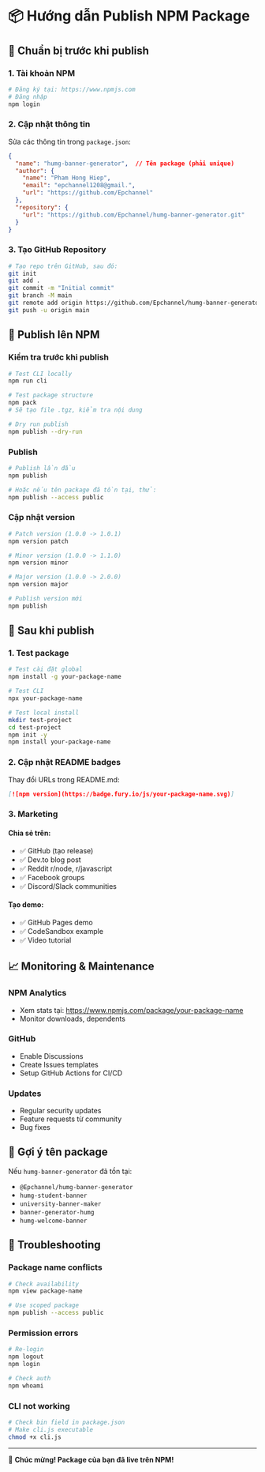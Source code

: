 # 📦 Hướng dẫn Publish NPM Package

## 🎯 Chuẩn bị trước khi publish

### 1. **Tài khoản NPM**
```bash
# Đăng ký tại: https://www.npmjs.com
# Đăng nhập
npm login
```

### 2. **Cập nhật thông tin**
Sửa các thông tin trong `package.json`:
```json
{
  "name": "humg-banner-generator",  // Tên package (phải unique)
  "author": {
    "name": "Pham Hong Hiep",
    "email": "epchannel1208@gmail.",
    "url": "https://github.com/Epchannel"
  },
  "repository": {
    "url": "https://github.com/Epchannel/humg-banner-generator.git"
  }
}
```

### 3. **Tạo GitHub Repository**
```bash
# Tạo repo trên GitHub, sau đó:
git init
git add .
git commit -m "Initial commit"
git branch -M main
git remote add origin https://github.com/Epchannel/humg-banner-generator.git
git push -u origin main
```

## 🚀 Publish lên NPM

### Kiểm tra trước khi publish
```bash
# Test CLI locally
npm run cli

# Test package structure
npm pack
# Sẽ tạo file .tgz, kiểm tra nội dung

# Dry run publish
npm publish --dry-run
```

### Publish
```bash
# Publish lần đầu
npm publish

# Hoặc nếu tên package đã tồn tại, thử:
npm publish --access public
```

### Cập nhật version
```bash
# Patch version (1.0.0 -> 1.0.1)
npm version patch

# Minor version (1.0.0 -> 1.1.0)  
npm version minor

# Major version (1.0.0 -> 2.0.0)
npm version major

# Publish version mới
npm publish
```

## 🎉 Sau khi publish

### 1. **Test package**
```bash
# Test cài đặt global
npm install -g your-package-name

# Test CLI
npx your-package-name

# Test local install
mkdir test-project
cd test-project
npm init -y
npm install your-package-name
```

### 2. **Cập nhật README badges**
Thay đổi URLs trong README.md:
```markdown
[![npm version](https://badge.fury.io/js/your-package-name.svg)]
```

### 3. **Marketing**

#### Chia sẻ trên:
- ✅ GitHub (tạo release)
- ✅ Dev.to blog post
- ✅ Reddit r/node, r/javascript
- ✅ Facebook groups
- ✅ Discord/Slack communities

#### Tạo demo:
- ✅ GitHub Pages demo
- ✅ CodeSandbox example
- ✅ Video tutorial

## 📈 Monitoring & Maintenance

### NPM Analytics
- Xem stats tại: https://www.npmjs.com/package/your-package-name
- Monitor downloads, dependents

### GitHub
- Enable Discussions
- Create Issues templates
- Setup GitHub Actions for CI/CD

### Updates
- Regular security updates
- Feature requests từ community
- Bug fixes

## 🎯 Gợi ý tên package

Nếu `humg-banner-generator` đã tồn tại:
- `@Epchannel/humg-banner-generator`
- `humg-student-banner`
- `university-banner-maker`
- `banner-generator-humg`
- `humg-welcome-banner`

## 🔧 Troubleshooting

### Package name conflicts
```bash
# Check availability
npm view package-name

# Use scoped package
npm publish --access public
```

### Permission errors
```bash
# Re-login
npm logout
npm login

# Check auth
npm whoami
```

### CLI not working
```bash
# Check bin field in package.json
# Make cli.js executable
chmod +x cli.js
```

---

🎉 **Chúc mừng! Package của bạn đã live trên NPM!** 